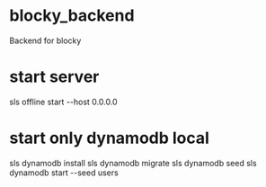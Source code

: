 # blocky_backend
Backend for blocky

# start server
sls offline start --host 0.0.0.0

# start only dynamodb local
sls dynamodb install
sls dynamodb migrate
sls dynamodb seed
sls dynamodb start --seed users
